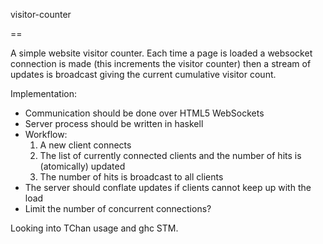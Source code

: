 visitor-counter

==

A simple website visitor counter. Each time a page is loaded a websocket
connection is made (this increments the visitor counter) then a stream of
updates is broadcast giving the current cumulative visitor count.

Implementation:

  * Communication should be done over HTML5 WebSockets
  * Server process should be written in haskell
  * Workflow:
    1. A new client connects
    2. The list of currently connected clients and the number of hits is
       (atomically) updated
    3. The number of hits is broadcast to all clients
  * The server should conflate updates if clients cannot keep up with the load
  * Limit the number of concurrent connections?

Looking into TChan usage and ghc STM.

